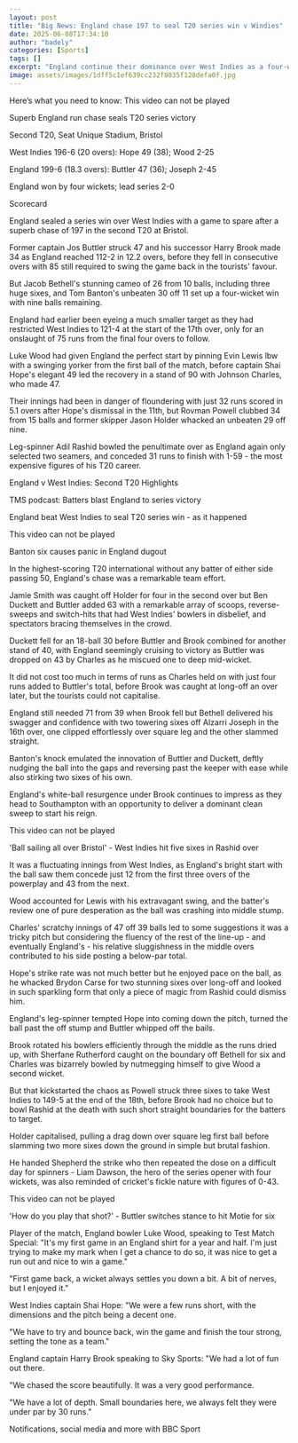```yaml
---
layout: post
title: "Big News: England chase 197 to seal T20 series win v Windies"
date: 2025-06-08T17:34:10
author: "badely"
categories: [Sports]
tags: []
excerpt: "England continue their dominance over West Indies as a four-wicket win in the second T20 at Bristol seals the series with a game to spare."
image: assets/images/1dff5c1ef639cc232f8035f128defa0f.jpg
---
```


Here’s what you need to know: This video can not be played

Superb England run chase seals T20 series victory

Second T20, Seat Unique Stadium, Bristol

West Indies 196-6 (20 overs): Hope 49 (38); Wood 2-25

England 199-6 (18.3 overs): Buttler 47 (36); Joseph 2-45

England won by four wickets; lead series 2-0

Scorecard

England sealed a series win over West Indies with a game to spare after a superb chase of 197 in the second T20 at Bristol. 

Former captain Jos Buttler struck 47 and his successor Harry Brook made 34 as England reached 112-2 in 12.2 overs, before they fell in consecutive overs with 85 still required to swing the game back in the tourists' favour. 

But Jacob Bethell's stunning cameo of 26 from 10 balls, including three huge sixes, and Tom Banton's unbeaten 30 off 11 set up a four-wicket win with nine balls remaining.

England had earlier been eyeing a much smaller target as they had restricted West Indies to 121-4 at the start of the 17th over, only for an onslaught of 75 runs from the final four overs to follow.

Luke Wood had given England the perfect start by pinning Evin Lewis lbw with a swinging yorker from the first ball of the match, before captain Shai Hope's elegant 49 led the recovery in a stand of 90 with Johnson Charles, who made 47.

Their innings had been in danger of floundering with just 32 runs scored in 5.1 overs after Hope's dismissal in the 11th, but Rovman Powell clubbed 34 from 15 balls and former skipper Jason Holder whacked an unbeaten 29 off nine. 

Leg-spinner Adil Rashid bowled the penultimate over as England again only selected two seamers, and conceded 31 runs to finish with 1-59 - the most expensive figures of his T20 career. 

England v West Indies: Second T20 Highlights

TMS podcast: Batters blast England to series victory

England beat West Indies to seal T20 series win - as it happened

This video can not be played

Banton six causes panic in England dugout

In the highest-scoring T20 international without any batter of either side passing 50, England's chase was a remarkable team effort. 

Jamie Smith was caught off Holder for four in the second over but Ben Duckett and Buttler added 63 with a remarkable array of scoops, reverse-sweeps and switch-hits that had West Indies' bowlers in disbelief, and spectators bracing themselves in the crowd.

Duckett fell for an 18-ball 30 before Buttler and Brook combined for another stand of 40, with England seemingly cruising to victory as Buttler was dropped on 43 by Charles as he miscued one to deep mid-wicket.

It did not cost too much in terms of runs as Charles held on with just four runs added to Buttler's total, before Brook was caught at long-off an over later, but the tourists could not capitalise.

England still needed 71 from 39 when Brook fell but Bethell delivered his swagger and confidence with two towering sixes off Alzarri Joseph in the 16th over, one clipped effortlessly over square leg and the other slammed straight. 

Banton's knock emulated the innovation of Buttler and Duckett, deftly nudging the ball into the gaps and reversing past the keeper with ease while also stirking two sixes of his own. 

England's white-ball resurgence under Brook continues to impress as they head to Southampton with an opportunity to deliver a dominant clean sweep to start his reign. 

This video can not be played

'Ball sailing all over Bristol' - West Indies hit five sixes in Rashid over

It was a fluctuating innings from West Indies, as England's bright start with the ball saw them concede just 12 from the first three overs of the powerplay and 43 from the next.

Wood accounted for Lewis with his extravagant swing, and the batter's review one of pure desperation as the ball was crashing into middle stump.

Charles' scratchy innings of 47 off 39 balls led to some suggestions it was a tricky pitch but considering the fluency of the rest of the line-up - and eventually England's - his relative sluggishness in the middle overs contributed to his side posting a below-par total.

Hope's strike rate was not much better but he enjoyed pace on the ball, as he whacked Brydon Carse for two stunning sixes over long-off and looked in such sparkling form that only a piece of magic from Rashid could dismiss him. 

England's leg-spinner tempted Hope into coming down the pitch, turned the ball past the off stump and Buttler whipped off the bails.

Brook rotated his bowlers efficiently through the middle as the runs dried up, with Sherfane Rutherford caught on the boundary off Bethell for six and Charles was bizarrely bowled by nutmegging himself to give Wood a second wicket.

But that kickstarted the chaos as Powell struck three sixes to take West Indies to 149-5 at the end of the 18th, before Brook had no choice but to bowl Rashid at the death with such short straight boundaries for the batters to target.

Holder capitalised, pulling a drag down over square leg first ball before slamming two more sixes down the ground in simple but brutal fashion.

He handed Shepherd the strike who then repeated the dose on a difficult day for spinners - Liam Dawson, the hero of the series opener with four wickets, was also reminded of cricket's fickle nature with figures of 0-43.

This video can not be played

'How do you play that shot?' - Buttler switches stance to hit Motie for six

Player of the match, England bowler Luke Wood, speaking to Test Match Special: "It's my first game in an England shirt for a year and half. I'm just trying to make my mark when I get a chance to do so, it was nice to get a run out and nice to win a game."

"First game back, a wicket always settles you down a bit. A bit of nerves, but I enjoyed it."

West Indies captain Shai Hope: "We were a few runs short, with the dimensions and the pitch being a decent one.

"We have to try and bounce back, win the game and finish the tour strong, setting the tone as a team."

England captain Harry Brook speaking to Sky Sports: "We had a lot of fun out there.

"We chased the score beautifully. It was a very good performance.

"We have a lot of depth. Small boundaries here, we always felt they were under par by 30 runs."

Notifications, social media and more with BBC Sport

